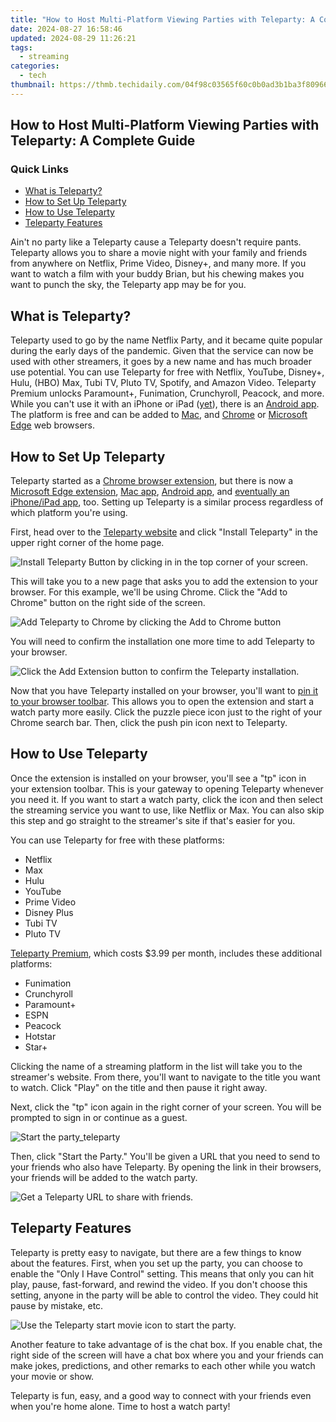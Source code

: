 ```yaml
---
title: "How to Host Multi-Platform Viewing Parties with Teleparty: A Complete Guide"
date: 2024-08-27 16:58:46
updated: 2024-08-29 11:26:21
tags:
  - streaming
categories:
  - tech
thumbnail: https://thmb.techidaily.com/04f98c03565f60c0b0ad3b1ba3f80966cc746c43e46cf7809dfb5c690e2c4abe.jpg
---
```


## How to Host Multi-Platform Viewing Parties with Teleparty: A Complete Guide

### Quick Links

* [What is Teleparty?](https://facebook-video-recording.techidaily.com/new-top-5-youtube-like-gbv-snippets-on-fb-for-2024/)
* [How to Set Up Teleparty](https://instagram-video-files.techidaily.com/updated-2024-approved-preserving-profile-prestige-from-pretend-popularity-pitfalls/)
* [How to Use Teleparty](https://youtube-stream.techidaily.com/2024-approved-ideal-titles-and-sizes-maximizing-click-through-rates/)
* [Teleparty Features](https://some-knowledge.techidaily.com/2024-approved-exploring-the-colors-of-wings-in-bebops-parrot-edition/)

 Ain't no party like a Teleparty cause a Teleparty doesn't require pants. Teleparty allows you to share a movie night with your family and friends from anywhere on Netflix, Prime Video, Disney+, and many more. If you want to watch a film with your buddy Brian, but his chewing makes you want to punch the sky, the Teleparty app may be for you.

##  What is Teleparty?

 Teleparty used to go by the name Netflix Party, and it became quite popular during the early days of the pandemic. Given that the service can now be used with other streamers, it goes by a new name and has much broader use potential. You can use Teleparty for free with Netflix, YouTube, Disney+, Hulu, (HBO) Max, Tubi TV, Pluto TV, Spotify, and Amazon Video. Teleparty Premium unlocks Paramount+, Funimation, Crunchyroll, Peacock, and more. While you can't use it with an iPhone or iPad ([yet](https://redirect.teleparty.com/mobile-beta)), there is an [Android app](https://www.anrdoezrs.net/links/3607085/type/dlg/sid/UUhtgUeUpU2002452/https://play.google.com/store/apps/details?id=com.teleparty.android). The platform is free and can be added to [Mac](https://apps.apple.com/us/app/teleparty-watch-tv-together/id6471985961?mt=12), and [Chrome](https://chromewebstore.google.com/detail/netflix-party-is-now-tele/oocalimimngaihdkbihfgmpkcpnmlaoa) or [Microsoft Edge](https://microsoftedge.microsoft.com/addons/detail/netflix-party-is-now-tele/igbncjcgfkfnfgbaieiimpfkobabmkce) web browsers.

##  How to Set Up Teleparty

 Teleparty started as a [Chrome browser extension](https://chromewebstore.google.com/detail/netflix-party-is-now-tele/oocalimimngaihdkbihfgmpkcpnmlaoa?hl=en), but there is now a [Microsoft Edge extension](https://microsoftedge.microsoft.com/addons/detail/netflix-party-is-now-tele/igbncjcgfkfnfgbaieiimpfkobabmkce), [Mac app](https://apps.apple.com/us/app/teleparty-watch-tv-together/id6471985961?mt=12), [Android app](https://www.anrdoezrs.net/links/3607085/type/dlg/sid/UUhtgUeUpU2002452/https://play.google.com/store/apps/details?id=com.teleparty.android&hl=en%5FUS&gl=US), and [eventually an iPhone/iPad app](https://redirect.teleparty.com/mobile-beta), too. Setting up Teleparty is a similar process regardless of which platform you're using.

 First, head over to the [Teleparty website](https://www.teleparty.com/) and click "Install Teleparty" in the upper right corner of the home page.

![Install Teleparty Button by clicking in in the top corner of your screen.](https://static1.howtogeekimages.com/wordpress/wp-content/uploads/2024/03/install-teleparty-button.jpg) 

 This will take you to a new page that asks you to add the extension to your browser. For this example, we'll be using Chrome. Click the "Add to Chrome" button on the right side of the screen.

![Add Teleparty to Chrome by clicking the Add to Chrome button](https://static1.howtogeekimages.com/wordpress/wp-content/uploads/2024/03/add-to-chrome_teleparty.jpg) 

 You will need to confirm the installation one more time to add Teleparty to your browser.

![Click the Add Extension button to confirm the Teleparty installation.](https://static1.howtogeekimages.com/wordpress/wp-content/uploads/2024/03/add-extension-confirm_teleparty.jpg) 

 Now that you have Teleparty installed on your browser, you'll want to [pin it to your browser toolbar](https://extra-skills.techidaily.com/2024-approved-instagrams-picture-perfect-upload-techniques-unveiled/). This allows you to open the extension and start a watch party more easily. Click the puzzle piece icon just to the right of your Chrome search bar. Then, click the push pin icon next to Teleparty.

##  How to Use Teleparty

 Once the extension is installed on your browser, you'll see a "tp" icon in your extension toolbar. This is your gateway to opening Teleparty whenever you need it. If you want to start a watch party, click the icon and then select the streaming service you want to use, like Netflix or Max. You can also skip this step and go straight to the streamer's site if that's easier for you.

 You can use Teleparty for free with these platforms:

* Netflix
* Max
* Hulu
* YouTube
* Prime Video
* Disney Plus
* Tubi TV
* Pluto TV

[Teleparty Premium](https://www.teleparty.com/premium), which costs $3.99 per month, includes these additional platforms:

* Funimation
* Crunchyroll
* Paramount+
* ESPN
* Peacock
* Hotstar
* Star+

 Clicking the name of a streaming platform in the list will take you to the streamer's website. From there, you'll want to navigate to the title you want to watch. Click "Play" on the title and then pause it right away.

 Next, click the "tp" icon again in the right corner of your screen. You will be prompted to sign in or continue as a guest.

![Start the party_teleparty](https://static1.howtogeekimages.com/wordpress/wp-content/uploads/2024/04/start-the-party_teleparty.jpg) 

 Then, click "Start the Party." You'll be given a URL that you need to send to your friends who also have Teleparty. By opening the link in their browsers, your friends will be added to the watch party.

![Get a Teleparty URL to share with friends.](https://static1.howtogeekimages.com/wordpress/wp-content/uploads/2024/04/teleparty-url-screeen.jpg) 

##  Teleparty Features

 Teleparty is pretty easy to navigate, but there are a few things to know about the features. First, when you set up the party, you can choose to enable the "Only I Have Control" setting. This means that only you can hit play, pause, fast-forward, and rewind the video. If you don't choose this setting, anyone in the party will be able to control the video. They could hit pause by mistake, etc.

![Use the Teleparty start movie icon to start the party.](https://static1.howtogeekimages.com/wordpress/wp-content/uploads/2024/04/teleparty-start-movie-control-icon.jpg) 

 Another feature to take advantage of is the chat box. If you enable chat, the right side of the screen will have a chat box where you and your friends can make jokes, predictions, and other remarks to each other while you watch your movie or show.

 Teleparty is fun, easy, and a good way to connect with your friends even when you're home alone. Time to host a watch party!

<ins class="adsbygoogle"
     style="display:block"
     data-ad-format="autorelaxed"
     data-ad-client="ca-pub-7571918770474297"
     data-ad-slot="1223367746"></ins>



<ins class="adsbygoogle"
     style="display:block"
     data-ad-client="ca-pub-7571918770474297"
     data-ad-slot="8358498916"
     data-ad-format="auto"
     data-full-width-responsive="true"></ins>
